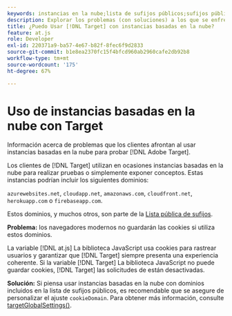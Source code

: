 ```yaml
---
keywords: instancias en la nube;lista de sufijos públicos;sufijos públicos;cookie;cookie de origen;azurewebsites.net;cloudapp.net;amazonaws.com;cloudfront.net;herokuapp.com;firebaseapp.com;targetGlobalSettings;cookieDomain
description: Explorar los problemas (con soluciones) a los que se enfrentan los clientes al usar instancias basadas en la nube para probar el Adobe [!DNL Target] o con fines de prueba de concepto.
title: ¿Puedo Usar [!DNL Target] con instancias basadas en la nube?
feature: at.js
role: Developer
exl-id: 220371a9-ba57-4e67-b82f-8fec6f9d2833
source-git-commit: b1e8ea2370fc15f4bfcd960ab2960cafe2db92b8
workflow-type: tm+mt
source-wordcount: '175'
ht-degree: 67%

---
```


# Uso de instancias basadas en la nube con Target

Información acerca de problemas que los clientes afrontan al usar instancias basadas en la nube para probar [!DNL Adobe Target].

Los clientes de [!DNL Target] utilizan en ocasiones instancias basadas en la nube para realizar pruebas o simplemente exponer conceptos. Estas instancias podrían incluir los siguientes dominios:

`azurewebsites.net`, `cloudapp.net`, `amazonaws.com`, `cloudfront.net`, `herokuapp.com` o `firebaseapp.com`.

Estos dominios, y muchos otros, son parte de la [Lista pública de sufijos](https://publicsuffix.org/list/public_suffix_list.dat).

**Problema:** los navegadores modernos no guardarán las cookies si utiliza estos dominios.

La variable [!DNL at.js] La biblioteca JavaScript usa cookies para rastrear usuarios y garantizar que [!DNL Target] siempre presenta una experiencia coherente. Si la variable [!DNL Target] La biblioteca JavaScript no puede guardar cookies, [!DNL Target] las solicitudes de están desactivadas.

**Solución:** Si piensa usar instancias basadas en la nube con dominios incluidos en la lista de sufijos públicos, es recomendable que se asegure de personalizar el ajuste `cookieDomain`. Para obtener más información, consulte [targetGlobalSettings()](https://developer.adobe.com/target/implement/client-side/atjs/atjs-functions/targetglobalsettings/).
